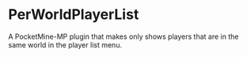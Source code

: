 # PerWorldPlayerList

A PocketMine-MP plugin that makes only shows players that are in the same world in the player list menu.
